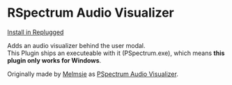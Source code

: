 # RSpectrum Audio Visualizer

[Install in Replugged](https://replugged.dev/install?url=mercifulspace/replugged-rspectrum)

Adds an audio visualizer behind the user modal. <br>
This Plugin ships an executeable with it (PSpectrum.exe), which means **this plugin only works for Windows**.<br>

Originally made by [Melmsie](https://github.com/parzival-space) as [PSpectrum Audio Visualizer](https://github.com/parzival-space/powercord-pspectrum).
